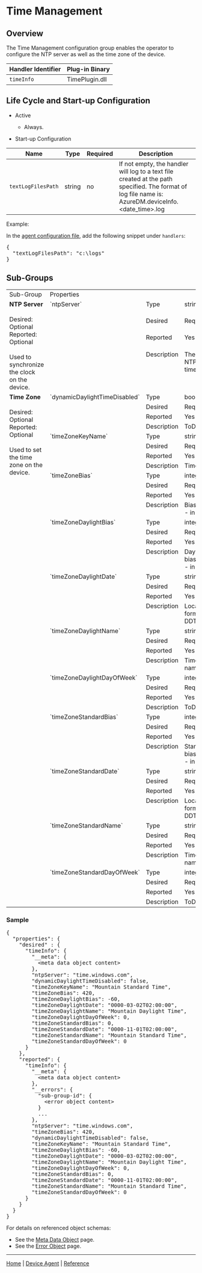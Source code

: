 # Time Management

## Overview

The Time Management configuration group enables the operator to configure the NTP server as well as the time zone of the device.

| Handler Identifier | Plug-in Binary |
|----|----|
| `timeInfo` | TimePlugin.dll |

## Life Cycle and Start-up Configuration

- Active
    - Always.

- Start-up Configuration

| Name | Type | Required | Description |
|------|------|----------|-------------|
| `textLogFilesPath` | string | no | If not empty, the handler will log to a text file created at the path specified. The format of log file name is: AzureDM.deviceInfo.&lt;date_time&gt;.log |

Example:

In the [agent configuration file](../../service-configuration-file.md), add the following snippet under `handlers`:

<pre>
{
  "textLogFilesPath": "c:\logs"
}
</pre>

## Sub-Groups

<table>
    <col width="200">
    <tr>
        <td>Sub-Group</td>
        <td colspan="3">Properties</td>
    </tr>
    <!-- NTP Server -->
    <tr valign="top">
        <td rowspan="4"><b>NTP Server</b><br/><br/>
            Desired: Optional<br/>
            Reported: Optional<br/><br/>
            Used to synchronize the clock on the device.</td>
        <td rowspan="4">`ntpServer`</td>
        <td>Type</td><td>string</td>
    </tr>
    <tr valign="top">
        <td>Desired</td><td>Required</td>
    </tr>
    <tr valign="top">
        <td>Reported</td><td>Yes</td>
    </tr>
    <tr valign="top">
        <td>Description</td><td>The name of an NTP server (i.e. time.windows.com).</td>
    </tr>
    <!-- Time Zone - dynamicDaylightTimeDisabled -->
    <tr valign="top">
        <td rowspan="44"><b>Time Zone</b><br/><br/>
            Desired: Optional<br/>
            Reported: Optional<br/><br/>
            Used to set the time zone on the device.</td>
        <td rowspan="4">`dynamicDaylightTimeDisabled`</td>
        <td>Type</td><td>boolean</td>
    </tr>
    <tr valign="top">
        <td>Desired</td><td>Required</td>
    </tr>
    <tr valign="top">
        <td>Reported</td><td>Yes</td>
    </tr>
    <tr valign="top">
        <td>Description</td><td>ToDo:</td>
    </tr>
    <!-- Time Zone - timeZoneKeyName -->
    <tr valign="top">
        <td rowspan="4">`timeZoneKeyName`</td>
        <td>Type</td><td>string</td>
    </tr>
    <tr valign="top">
        <td>Desired</td><td>Required</td>
    </tr>
    <tr valign="top">
        <td>Reported</td><td>Yes</td>
    </tr>
    <tr valign="top">
        <td>Description</td><td>Time zone name.</td>
    </tr>
    <!-- Time Zone - timeZoneBias -->
    <tr valign="top">
        <td rowspan="4">`timeZoneBias`</td>
        <td>Type</td><td>integer</td>
    </tr>
    <tr valign="top">
        <td>Desired</td><td>Required</td>
    </tr>
    <tr valign="top">
        <td>Reported</td><td>Yes</td>
    </tr>
    <tr valign="top">
        <td>Description</td><td>Bias relative to GMT - in minutes.</td>
    </tr>
    <!-- Time Zone - timeZoneDaylightBias -->
    <tr valign="top">
        <td rowspan="4">`timeZoneDaylightBias`</td>
        <td>Type</td><td>integer</td>
    </tr>
    <tr valign="top">
        <td>Desired</td><td>Required</td>
    </tr>
    <tr valign="top">
        <td>Reported</td><td>Yes</td>
    </tr>
    <tr valign="top">
        <td>Description</td><td>Daylight savings bias relative to Bias - in minutes.</td>
    </tr>
    <!-- Time Zone - timeZoneDaylightDate -->
    <tr valign="top">
        <td rowspan="4">`timeZoneDaylightDate`</td>
        <td>Type</td><td>string</td>
    </tr>
    <tr valign="top">
        <td>Desired</td><td>Required</td>
    </tr>
    <tr valign="top">
        <td>Reported</td><td>Yes</td>
    </tr>
    <tr valign="top">
        <td>Description</td><td>Local time in the format: YYYY-MM-DDThh:mm:ss</td>
    </tr>
    <!-- Time Zone - timeZoneDaylightName -->
    <tr valign="top">
        <td rowspan="4">`timeZoneDaylightName`</td>
        <td>Type</td><td>string</td>
    </tr>
    <tr valign="top">
        <td>Desired</td><td>Required</td>
    </tr>
    <tr valign="top">
        <td>Reported</td><td>Yes</td>
    </tr>
    <tr valign="top">
        <td>Description</td><td>Time zone daylight name.</td>
    </tr>
    <!-- Time Zone - timeZoneDaylightDayOfWeek -->
    <tr valign="top">
        <td rowspan="4">`timeZoneDaylightDayOfWeek`</td>
        <td>Type</td><td>integer</td>
    </tr>
    <tr valign="top">
        <td>Desired</td><td>Required</td>
    </tr>
    <tr valign="top">
        <td>Reported</td><td>Yes</td>
    </tr>
    <tr valign="top">
        <td>Description</td><td>ToDo:</td>
    </tr>
    <!-- Time Zone - timeZoneStandardBias -->
    <tr valign="top">
        <td rowspan="4">`timeZoneStandardBias`</td>
        <td>Type</td><td>integer</td>
    </tr>
    <tr valign="top">
        <td>Desired</td><td>Required</td>
    </tr>
    <tr valign="top">
        <td>Reported</td><td>Yes</td>
    </tr>
    <tr valign="top">
        <td>Description</td><td>Standard savings bias relative to Bias - in minutes.</td>
    </tr>
    <!-- Time Zone - timeZoneStandardDate -->
    <tr valign="top">
        <td rowspan="4">`timeZoneStandardDate`</td>
        <td>Type</td><td>string</td>
    </tr>
    <tr valign="top">
        <td>Desired</td><td>Required</td>
    </tr>
    <tr valign="top">
        <td>Reported</td><td>Yes</td>
    </tr>
    <tr valign="top">
        <td>Description</td><td>Local time in the format: YYYY-MM-DDThh:mm:ss</td>
    </tr>
    <!-- Time Zone - timeZoneStandardName -->
    <tr valign="top">
        <td rowspan="4">`timeZoneStandardName`</td>
        <td>Type</td><td>string</td>
    </tr>
    <tr valign="top">
        <td>Desired</td><td>Required</td>
    </tr>
    <tr valign="top">
        <td>Reported</td><td>Yes</td>
    </tr>
    <tr valign="top">
        <td>Description</td><td>Time zone standard name.</td>
    </tr>
    <!-- Time Zone - timeZoneStandardDayOfWeek -->
    <tr valign="top">
        <td rowspan="4">`timeZoneStandardDayOfWeek`</td>
        <td>Type</td><td>integer</td>
    </tr>
    <tr valign="top">
        <td>Desired</td><td>Required</td>
    </tr>
    <tr valign="top">
        <td>Reported</td><td>Yes</td>
    </tr>
    <tr valign="top">
        <td>Description</td><td>ToDo:</td>
    </tr>
</table>

### Sample

<pre>
{
  "properties": {
    "desired" : {
      "timeInfo": {
        "__meta": {
          &lt;meta data object content&gt;
        },
        "ntpServer": "time.windows.com",
        "dynamicDaylightTimeDisabled": false,
        "timeZoneKeyName": "Mountain Standard Time",
        "timeZoneBias": 420,
        "timeZoneDaylightBias": -60,
        "timeZoneDaylightDate": "0000-03-02T02:00:00",
        "timeZoneDaylightName": "Mountain Daylight Time",
        "timeZoneDaylightDayOfWeek": 0,
        "timeZoneStandardBias": 0,
        "timeZoneStandardDate": "0000-11-01T02:00:00",
        "timeZoneStandardName": "Mountain Standard Time",
        "timeZoneStandardDayOfWeek": 0
      }
    },
    "reported": {
      "timeInfo": {
        "__meta": {
          &lt;meta data object content&gt;
        },
        "__errors": {
          "sub-group-id": {
            &lt;error object content&gt;
          }
          ...
        },
        "ntpServer": "time.windows.com",
        "timeZoneBias": 420,
        "dynamicDaylightTimeDisabled": false,
        "timeZoneKeyName": "Mountain Standard Time",
        "timeZoneDaylightBias": -60,
        "timeZoneDaylightDate": "0000-03-02T02:00:00",
        "timeZoneDaylightName": "Mountain Daylight Time",
        "timeZoneDaylightDayOfWeek": 0,
        "timeZoneStandardBias": 0,
        "timeZoneStandardDate": "0000-11-01T02:00:00",
        "timeZoneStandardName": "Mountain Standard Time",
        "timeZoneStandardDayOfWeek": 0
      }
    }
  }
}
</pre>

For details on referenced object schemas:

- See the [Meta Data Object](meta-object.md) page.
- See the [Error Object](error-object.md) page.

----

[Home](../../../../README.md) | [Device Agent](../../device-agent.md) | [Reference](../../reference.md)